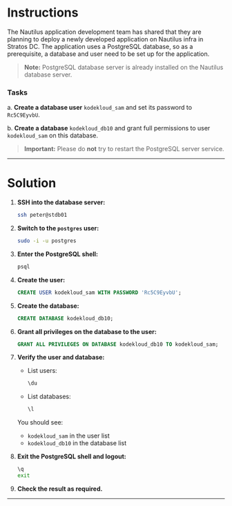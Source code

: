 # Instructions

The Nautilus application development team has shared that they are planning to deploy a newly developed application on Nautilus infra in Stratos DC. The application uses a PostgreSQL database, so as a prerequisite, a database and user need to be set up for the application.

> **Note:** PostgreSQL database server is already installed on the Nautilus database server.

### Tasks

a. **Create a database user** `kodekloud_sam` and set its password to `Rc5C9EyvbU`.

b. **Create a database** `kodekloud_db10` and grant full permissions to user `kodekloud_sam` on this database.

> **Important:** Please do **not** try to restart the PostgreSQL server service.

---

# Solution

1. **SSH into the database server:**
   ```sh
   ssh peter@stdb01
   ```

2. **Switch to the `postgres` user:**
   ```sh
   sudo -i -u postgres
   ```

3. **Enter the PostgreSQL shell:**
   ```sh
   psql
   ```

4. **Create the user:**
   ```sql
   CREATE USER kodekloud_sam WITH PASSWORD 'Rc5C9EyvbU';
   ```

5. **Create the database:**
   ```sql
   CREATE DATABASE kodekloud_db10;
   ```

6. **Grant all privileges on the database to the user:**
   ```sql
   GRANT ALL PRIVILEGES ON DATABASE kodekloud_db10 TO kodekloud_sam;
   ```

7. **Verify the user and database:**
   - List users:
     ```sql
     \du
     ```
   - List databases:
     ```sql
     \l
     ```

   You should see:
   - `kodekloud_sam` in the user list
   - `kodekloud_db10` in the database list

8. **Exit the PostgreSQL shell and logout:**
   ```sh
   \q
   exit
   ```

9. **Check the result as required.**

---
